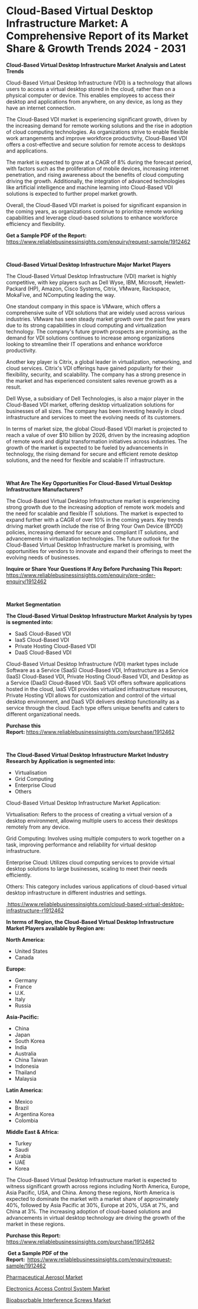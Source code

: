<p><h1>Cloud-Based Virtual Desktop Infrastructure Market: A Comprehensive Report of its Market Share & Growth Trends 2024 - 2031</h1></p><p><strong>Cloud-Based Virtual Desktop Infrastructure Market Analysis and Latest Trends</strong></p>
<p><p>Cloud-Based Virtual Desktop Infrastructure (VDI) is a technology that allows users to access a virtual desktop stored in the cloud, rather than on a physical computer or device. This enables employees to access their desktop and applications from anywhere, on any device, as long as they have an internet connection.</p><p>The Cloud-Based VDI market is experiencing significant growth, driven by the increasing demand for remote working solutions and the rise in adoption of cloud computing technologies. As organizations strive to enable flexible work arrangements and improve workforce productivity, Cloud-Based VDI offers a cost-effective and secure solution for remote access to desktops and applications.</p><p>The market is expected to grow at a CAGR of 8% during the forecast period, with factors such as the proliferation of mobile devices, increasing internet penetration, and rising awareness about the benefits of cloud computing driving the growth. Additionally, the integration of advanced technologies like artificial intelligence and machine learning into Cloud-Based VDI solutions is expected to further propel market growth.</p><p>Overall, the Cloud-Based VDI market is poised for significant expansion in the coming years, as organizations continue to prioritize remote working capabilities and leverage cloud-based solutions to enhance workforce efficiency and flexibility.</p></p>
<p><strong>Get a Sample PDF of the Report:&nbsp;</strong> <a href="https://www.reliablebusinessinsights.com/enquiry/request-sample/1912462">https://www.reliablebusinessinsights.com/enquiry/request-sample/1912462</a></p>
<p>&nbsp;</p>
<p><strong>Cloud-Based Virtual Desktop Infrastructure Major Market Players</strong></p>
<p><p>The Cloud-Based Virtual Desktop Infrastructure (VDI) market is highly competitive, with key players such as Dell Wyse, IBM, Microsoft, Hewlett-Packard (HP), Amazon, Cisco Systems, Citrix, VMware, Rackspace, MokaFive, and NComputing leading the way. </p><p>One standout company in this space is VMware, which offers a comprehensive suite of VDI solutions that are widely used across various industries. VMware has seen steady market growth over the past few years due to its strong capabilities in cloud computing and virtualization technology. The company's future growth prospects are promising, as the demand for VDI solutions continues to increase among organizations looking to streamline their IT operations and enhance workforce productivity.</p><p>Another key player is Citrix, a global leader in virtualization, networking, and cloud services. Citrix's VDI offerings have gained popularity for their flexibility, security, and scalability. The company has a strong presence in the market and has experienced consistent sales revenue growth as a result.</p><p>Dell Wyse, a subsidiary of Dell Technologies, is also a major player in the Cloud-Based VDI market, offering desktop virtualization solutions for businesses of all sizes. The company has been investing heavily in cloud infrastructure and services to meet the evolving needs of its customers.</p><p>In terms of market size, the global Cloud-Based VDI market is projected to reach a value of over $10 billion by 2026, driven by the increasing adoption of remote work and digital transformation initiatives across industries. The growth of the market is expected to be fueled by advancements in technology, the rising demand for secure and efficient remote desktop solutions, and the need for flexible and scalable IT infrastructure.</p></p>
<p>&nbsp;</p>
<p><strong>What Are The Key Opportunities For Cloud-Based Virtual Desktop Infrastructure Manufacturers?</strong></p>
<p><p>The Cloud-Based Virtual Desktop Infrastructure market is experiencing strong growth due to the increasing adoption of remote work models and the need for scalable and flexible IT solutions. The market is expected to expand further with a CAGR of over 10% in the coming years. Key trends driving market growth include the rise of Bring Your Own Device (BYOD) policies, increasing demand for secure and compliant IT solutions, and advancements in virtualization technologies. The future outlook for the Cloud-Based Virtual Desktop Infrastructure market is promising, with opportunities for vendors to innovate and expand their offerings to meet the evolving needs of businesses.</p></p>
<p><strong>Inquire or Share Your Questions If Any Before Purchasing This Report:</strong> <a href="https://www.reliablebusinessinsights.com/enquiry/pre-order-enquiry/1912462">https://www.reliablebusinessinsights.com/enquiry/pre-order-enquiry/1912462</a></p>
<p>&nbsp;</p>
<p><strong>Market Segmentation</strong></p>
<p><strong>The Cloud-Based Virtual Desktop Infrastructure Market Analysis by types is segmented into:</strong></p>
<p><ul><li>SaaS Cloud-Based VDI</li><li>IaaS Cloud-Based VDI</li><li>Private Hosting Cloud-Based VDI</li><li>DaaS Cloud-Based VDI</li></ul></p>
<p><p>Cloud-Based Virtual Desktop Infrastructure (VDI) market types include Software as a Service (SaaS) Cloud-Based VDI, Infrastructure as a Service (IaaS) Cloud-Based VDI, Private Hosting Cloud-Based VDI, and Desktop as a Service (DaaS) Cloud-Based VDI. SaaS VDI offers software applications hosted in the cloud, IaaS VDI provides virtualized infrastructure resources, Private Hosting VDI allows for customization and control of the virtual desktop environment, and DaaS VDI delivers desktop functionality as a service through the cloud. Each type offers unique benefits and caters to different organizational needs.</p></p>
<p><strong>Purchase this Report:&nbsp;</strong><a href="https://www.reliablebusinessinsights.com/purchase/1912462">https://www.reliablebusinessinsights.com/purchase/1912462</a></p>
<p>&nbsp;</p>
<p><strong>The Cloud-Based Virtual Desktop Infrastructure Market Industry Research by Application is segmented into:</strong></p>
<p><ul><li>Virtualisation</li><li>Grid Computing</li><li>Enterprise Cloud</li><li>Others</li></ul></p>
<p><p>Cloud-Based Virtual Desktop Infrastructure Market Application:</p><p>Virtualisation: Refers to the process of creating a virtual version of a desktop environment, allowing multiple users to access their desktops remotely from any device.</p><p>Grid Computing: Involves using multiple computers to work together on a task, improving performance and reliability for virtual desktop infrastructure.</p><p>Enterprise Cloud: Utilizes cloud computing services to provide virtual desktop solutions to large businesses, scaling to meet their needs efficiently.</p><p>Others: This category includes various applications of cloud-based virtual desktop infrastructure in different industries and settings.</p></p>
<p><a href="https://www.reliablebusinessinsights.com/cloud-based-virtual-desktop-infrastructure-r1912462">&nbsp;https://www.reliablebusinessinsights.com/cloud-based-virtual-desktop-infrastructure-r1912462</a></p>
<p><strong>In terms of Region, the Cloud-Based Virtual Desktop Infrastructure Market Players available by Region are:</strong></p>
<p>
    <p> <strong> North America: </strong>
        <ul>
            <li>United States</li>
            <li>Canada</li>
        </ul>
        </p> 
    <p> <strong> Europe: </strong>
        <ul>
            <li>Germany</li>
            <li>France</li>
            <li>U.K.</li>
            <li>Italy</li>
            <li>Russia</li>
        </ul>
        </p> 
    <p> <strong> Asia-Pacific: </strong>
        <ul>
            <li>China</li>
            <li>Japan</li>
            <li>South Korea</li>
            <li>India</li>
            <li>Australia</li>
            <li>China Taiwan</li>
            <li>Indonesia</li>
            <li>Thailand</li>
            <li>Malaysia</li>
        </ul>
        </p> 
    <p> <strong> Latin America: </strong>
        <ul>
            <li>Mexico</li>
            <li>Brazil</li>
            <li>Argentina Korea</li>
            <li>Colombia</li>
        </ul>
        </p> 
    <p> <strong> Middle East & Africa: </strong>
        <ul>
            <li>Turkey</li>
            <li>Saudi</li>
            <li>Arabia</li>
            <li>UAE</li>
            <li>Korea</li>
        </ul>
    </p>
    </p>
<p><p>The Cloud-Based Virtual Desktop Infrastructure market is expected to witness significant growth across regions including North America, Europe, Asia Pacific, USA, and China. Among these regions, North America is expected to dominate the market with a market share of approximately 40%, followed by Asia Pacific at 30%, Europe at 20%, USA at 7%, and China at 3%. The increasing adoption of cloud-based solutions and advancements in virtual desktop technology are driving the growth of the market in these regions.</p></p>
<p><strong>Purchase this Report: </strong><a href="https://www.reliablebusinessinsights.com/purchase/1912462">https://www.reliablebusinessinsights.com/purchase/1912462</a></p>
<p>&nbsp;<strong>Get a Sample PDF of the Report:&nbsp;&nbsp;</strong><a href="https://www.reliablebusinessinsights.com/enquiry/request-sample/1912462">https://www.reliablebusinessinsights.com/enquiry/request-sample/1912462</a></p>
<p><strong></strong></p>
<p><p><a href="https://view.publitas.com/reportprime-1/pharmaceutical-aerosol-market-size-growth-and-industry-analysis-by-market-segmentation-and-regional-insights-and-forecast-to-2031/">Pharmaceutical Aerosol Market</a></p><p><a href="https://github.com/pjcfca/Market-Research-Report-List-3/blob/main/electronics-access-control-system-market.md">Electronics Access Control System Market</a></p><p><a href="https://view.publitas.com/reportprime-1/bioabsorbable-interference-screws-market-size-share-analysis-growth-trends-forecast-2024-2031/">Bioabsorbable Interference Screws Market</a></p></p>